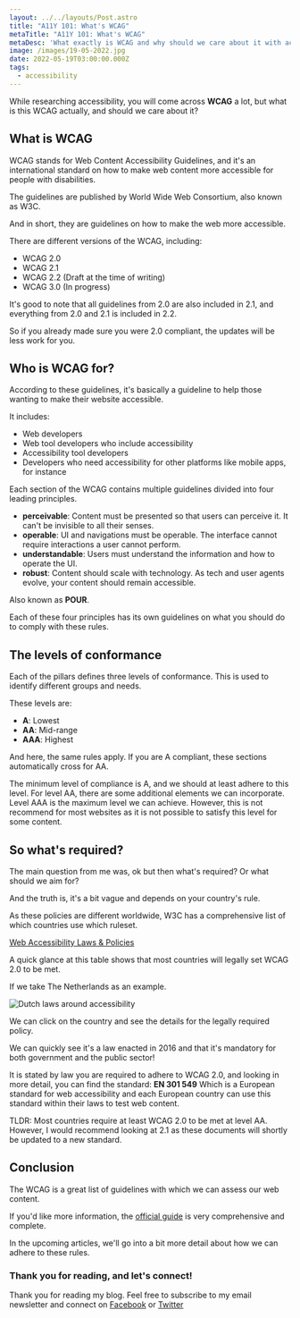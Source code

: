 ```yaml
---
layout: ../../layouts/Post.astro
title: "A11Y 101: What's WCAG"
metaTitle: "A11Y 101: What's WCAG"
metaDesc: 'What exactly is WCAG and why should we care about it with accessibility?'
image: /images/19-05-2022.jpg
date: 2022-05-19T03:00:00.000Z
tags:
  - accessibility
---
```


While researching accessibility, you will come across **WCAG** a lot, but what is this WCAG actually, and should we care about it?

## What is WCAG

WCAG stands for Web Content Accessibility Guidelines, and it's an international standard on how to make web content more accessible for people with disabilities.

The guidelines are published by World Wide Web Consortium, also known as W3C.

And in short, they are guidelines on how to make the web more accessible.

There are different versions of the WCAG, including:

- WCAG 2.0
- WCAG 2.1
- WCAG 2.2 (Draft at the time of writing)
- WCAG 3.0 (In progress)

It's good to note that all guidelines from 2.0 are also included in 2.1, and everything from 2.0 and 2.1 is included in 2.2.

So if you already made sure you were 2.0 compliant, the updates will be less work for you.

## Who is WCAG for?

According to these guidelines, it's basically a guideline to help those wanting to make their website accessible.

It includes:

- Web developers
- Web tool developers who include accessibility
- Accessibility tool developers
- Developers who need accessibility for other platforms like mobile apps, for instance

Each section of the WCAG contains multiple guidelines divided into four leading principles.

- **perceivable**: Content must be presented so that users can perceive it. It can't be invisible to all their senses.
- **operable**: UI and navigations must be operable. The interface cannot require interactions a user cannot perform.
- **understandable**: Users must understand the information and how to operate the UI.
- **robust**: Content should scale with technology. As tech and user agents evolve, your content should remain accessible.

Also known as **POUR**.

Each of these four principles has its own guidelines on what you should do to comply with these rules.

## The levels of conformance

Each of the pillars defines three levels of conformance. This is used to identify different groups and needs.

These levels are:

- **A**: Lowest
- **AA**: Mid-range
- **AAA**: Highest

And here, the same rules apply. If you are A compliant, these sections automatically cross for AA.

The minimum level of compliance is A, and we should at least adhere to this level.
For level AA, there are some additional elements we can incorporate.
Level AAA is the maximum level we can achieve. However, this is not recommend for most websites as it is not possible to satisfy this level for some content.

## So what's required?

The main question from me was, ok but then what's required?
Or what should we aim for?

And the truth is, it's a bit vague and depends on your country's rule.

As these policies are different worldwide, W3C has a comprehensive list of which countries use which ruleset.

[Web Accessibility Laws & Policies](https://www.w3.org/WAI/policies/)

A quick glance at this table shows that most countries will legally set WCAG 2.0 to be met.

If we take The Netherlands as an example.

![Dutch laws around accessibility](https://cdn.hashnode.com/res/hashnode/image/upload/v1652075428542/zNyAq5ytY.png)

We can click on the country and see the details for the legally required policy.

We can quickly see it's a law enacted in 2016 and that it's mandatory for both government and the public sector!

It is stated by law you are required to adhere to WCAG 2.0, and looking in more detail, you can find the standard: **EN 301 549**
Which is a European standard for web accessibility and each European country can use this standard within their laws to test web content.

TLDR:
Most countries require at least WCAG 2.0 to be met at level AA.
However, I would recommend looking at 2.1 as these documents will shortly be updated to a new standard.

## Conclusion

The WCAG is a great list of guidelines with which we can assess our web content.

If you'd like more information, the [official guide](https://www.w3.org/WAI/WCAG21/quickref/?showtechniques=pageinfo%2C314#principle1) is very comprehensive and complete.

In the upcoming articles, we'll go into a bit more detail about how we can adhere to these rules.

### Thank you for reading, and let's connect!

Thank you for reading my blog. Feel free to subscribe to my email newsletter and connect on [Facebook](https://www.facebook.com/DailyDevTipsBlog) or [Twitter](https://twitter.com/DailyDevTips1)
